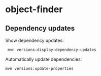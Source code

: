 # object-finder

## Dependency updates
Show dependency updates:
```shell
 mvn versions:display-dependency-updates
```

Automatically update dependencies:
```shell
mvn versions:update-properties
```
